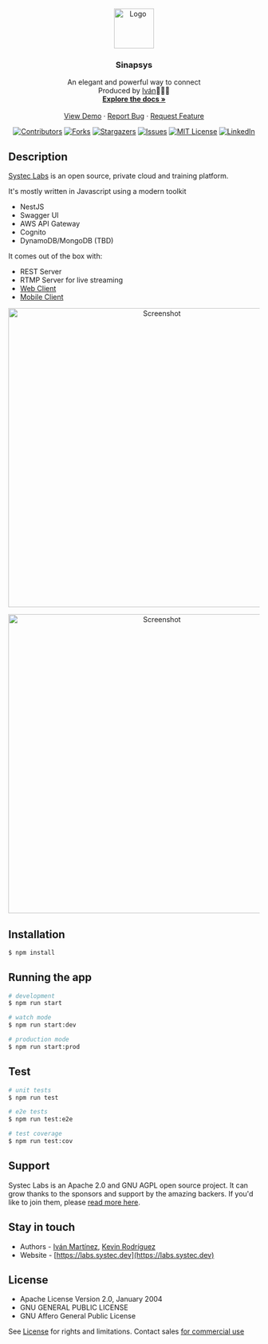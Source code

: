 <!-- PROJECT LOGO -->
<br />
<p align="center">
  <a href="https://github.com/github_username/repo_name">
    <img src="https://avatars.githubusercontent.com/u/90886011?s=200&v=4" alt="Logo" width="80" height="80">
  </a>

  <h3 align="center">Sinapsys</h3>

  <p align="center">
    An elegant and powerful way to connect
    <br />
    Produced by <a href="mailto:im@systec.dev">Iván</a>🌵🇲🇽
    <br />
    <a href="https://github.com/systeclabs/sinapsys-docs"><strong>Explore the docs »</strong></a>
    <br />
    <br />
    <a href="https://academy.systec.dev">View Demo</a>
    ·
    <a href="https://github.com/systeclabs/sinapsys/issues">Report Bug</a>
    ·
    <a href="https://github.com/systeclabs/sinapsys/issues">Request Feature</a>
  </p>
</p>

<div align="center">

  [![Contributors][contributors-shield]][contributors-url]
  [![Forks][forks-shield]][forks-url]
  [![Stargazers][stars-shield]][stars-url]
  [![Issues][issues-shield]][issues-url]
  [![MIT License][license-shield]][license-url]
  [![LinkedIn][linkedin-shield]][linkedin-url]

</div>


[circleci-image]: https://img.shields.io/circleci/build/github/nestjs/nest/master?token=abc123def456
[circleci-url]: https://circleci.com/gh/nestjs/nest

<!-- Badges -->




## Description

[Systec Labs](https://labs.systec.dev) is an open source, private cloud and training platform.

<p>It's mostly written in Javascript using a modern toolkit</p>

- NestJS
- Swagger UI
- AWS API Gateway
- Cognito
- DynamoDB/MongoDB (TBD)

It comes out of the box with:

- REST Server
- RTMP Server for live streaming
- <a href="https://www.github.com/systeclabs/systec-webapp">Web Client</a>
- <a href="https://www.github.com/systeclabs/systec-mobile">Mobile Client</a>

<p align="center">
  <img src="https://www.systec.dev/_next/static/images/screenshot_01-ca22adad2b654049fc6d1be20a7227ef.png" alt="Screenshot"  width="600" />
</p>

<p align="center">
  <img src="https://media4.giphy.com/media/gKIGeLi4tuhmMLH46d/giphy.gif?cid=790b76117eeefdb94f752d1f51771d63d9b14bee87fe7f27&rid=giphy.gif&ct=g" alt="Screenshot" width="600" />
</p>

## Installation

```bash
$ npm install
```

## Running the app

```bash
# development
$ npm run start

# watch mode
$ npm run start:dev

# production mode
$ npm run start:prod
```

## Test

```bash
# unit tests
$ npm run test

# e2e tests
$ npm run test:e2e

# test coverage
$ npm run test:cov
```

## Support

Systec Labs is an Apache 2.0 and GNU AGPL open source project. It can grow thanks to the sponsors and support by the amazing backers. If you'd like to join them, please [read more here](https://docs.systec.dev/partners).

## Stay in touch

- Authors - [Iván Martínez](https://github.com/alcance), [Kevin Rodríguez](https://github.com/KevinIsYi)
- Website - [https://labs.systec.dev](https://labs.systec.dev)

## License

- Apache License Version 2.0, January 2004
- GNU GENERAL PUBLIC LICENSE
- GNU Affero General Public License

See [License](https://github.com/systeclabs/sinapsys/blob/main/LICENSE) for rights and limitations. Contact sales <a href="mailto:im@systec.dev">for commercial use</a>


<!-- MARKDOWN LINKS & IMAGES -->
<!-- https://www.markdownguide.org/basic-syntax/#reference-style-links -->
[contributors-shield]: https://img.shields.io/github/contributors/systeclabs/sinapsys.svg?style=for-the-badge
[contributors-url]: https://github.com/systeclabs/sinapsys/graphs/contributors
[forks-shield]: https://img.shields.io/github/forks/systeclabs/sinapsys.svg?style=for-the-badge
[forks-url]: https://github.com/systeclabs/sinapsys/network/members
[stars-shield]: https://img.shields.io/github/stars/systeclabs/sinapsys.svg?style=for-the-badge
[stars-url]: https://github.com/systeclabs/sinapsys/stargazers
[issues-shield]: https://img.shields.io/github/issues/systeclabs/sinapsys.svg?style=for-the-badge
[issues-url]: https://github.com/systeclabs/sinapsys/issues
[license-shield]: https://img.shields.io/github/license/systeclabs/sinapsys.svg?style=for-the-badge
[license-url]: https://github.com/systeclabs/sinapsys/blob/main/LICENSE
[linkedin-shield]: https://img.shields.io/badge/-LinkedIn-black.svg?style=for-the-badge&logo=linkedin&colorB=555
[linkedin-url]: https://linkedin.com/in/ivanmtzaguero